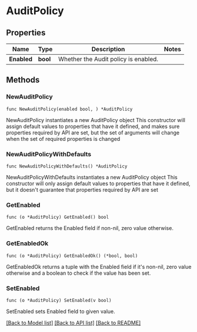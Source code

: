 # AuditPolicy

## Properties

Name | Type | Description | Notes
------------ | ------------- | ------------- | -------------
**Enabled** | **bool** | Whether the Audit policy is enabled. | 

## Methods

### NewAuditPolicy

`func NewAuditPolicy(enabled bool, ) *AuditPolicy`

NewAuditPolicy instantiates a new AuditPolicy object
This constructor will assign default values to properties that have it defined,
and makes sure properties required by API are set, but the set of arguments
will change when the set of required properties is changed

### NewAuditPolicyWithDefaults

`func NewAuditPolicyWithDefaults() *AuditPolicy`

NewAuditPolicyWithDefaults instantiates a new AuditPolicy object
This constructor will only assign default values to properties that have it defined,
but it doesn't guarantee that properties required by API are set

### GetEnabled

`func (o *AuditPolicy) GetEnabled() bool`

GetEnabled returns the Enabled field if non-nil, zero value otherwise.

### GetEnabledOk

`func (o *AuditPolicy) GetEnabledOk() (*bool, bool)`

GetEnabledOk returns a tuple with the Enabled field if it's non-nil, zero value otherwise
and a boolean to check if the value has been set.

### SetEnabled

`func (o *AuditPolicy) SetEnabled(v bool)`

SetEnabled sets Enabled field to given value.



[[Back to Model list]](../README.md#documentation-for-models) [[Back to API list]](../README.md#documentation-for-api-endpoints) [[Back to README]](../README.md)


